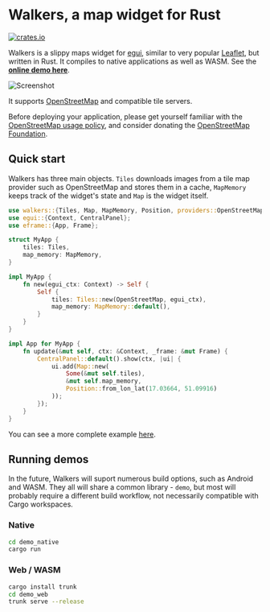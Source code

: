 # Walkers, a map widget for Rust

[![crates.io](https://img.shields.io/crates/v/walkers.svg)](https://crates.io/crates/walkers)

Walkers is a slippy maps widget for [egui](https://github.com/emilk/egui),
similar to very popular [Leaflet](https://leafletjs.com/), but written in Rust.
It compiles to native applications as well as WASM. See the **[online demo here](https://podusowski.github.io/walkers/)**.

![Screenshot](https://raw.githubusercontent.com/podusowski/walkers/main/screenshot.png)

It supports [OpenStreetMap](https://www.openstreetmap.org) and compatible tile
servers.

Before deploying your application, please get yourself familiar with the
[OpenStreetMap usage policy](https://operations.osmfoundation.org/policies/tiles/),
and consider donating the [OpenStreetMap Foundation](https://supporting.openstreetmap.org/).

## Quick start

Walkers has three main objects. `Tiles` downloads images from a tile map provider
such as OpenStreetMap and stores them in a cache, `MapMemory` keeps track of
the widget's state and `Map` is the widget itself.

```rust
use walkers::{Tiles, Map, MapMemory, Position, providers::OpenStreetMap};
use egui::{Context, CentralPanel};
use eframe::{App, Frame};

struct MyApp {
    tiles: Tiles,
    map_memory: MapMemory,
}

impl MyApp {
    fn new(egui_ctx: Context) -> Self {
        Self {
            tiles: Tiles::new(OpenStreetMap, egui_ctx),
            map_memory: MapMemory::default(),
        }
    }
}

impl App for MyApp {
    fn update(&mut self, ctx: &Context, _frame: &mut Frame) {
        CentralPanel::default().show(ctx, |ui| {
            ui.add(Map::new(
                Some(&mut self.tiles),
                &mut self.map_memory,
                Position::from_lon_lat(17.03664, 51.09916)
            ));
        });
    }
}
```

You can see a more complete example [here](https://github.com/podusowski/walkers/blob/main/demo/src/lib.rs).

## Running demos

In the future, Walkers will suport numerous build options, such as Android and
WASM. They all will share a common library - `demo`, but most will probably
require a different build workflow, not necessarily compatible with Cargo
workspaces.

### Native

```sh
cd demo_native
cargo run
```

### Web / WASM

```sh
cargo install trunk
cd demo_web
trunk serve --release
```
